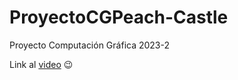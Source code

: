 # ProyectoCGPeach-Castle
Proyecto Computación Gráfica 2023-2

Link al [video](https://youtu.be/4UIoNLlOeaw) 😉
